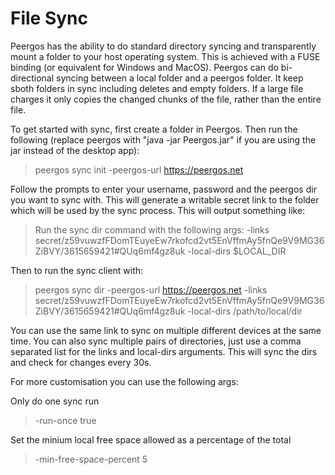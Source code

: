# File Sync

Peergos has the ability to do standard directory syncing and transparently mount a folder to your host operating system. This is achieved with a FUSE binding (or equivalent for Windows and MacOS). Peergos can do bi-directional syncing between a local folder and a peergos folder. It keep sboth folders in sync including deletes and empty folders. If a large file charges it only copies the changed chunks of the file, rather than the entire file.

To get started with sync, first create a folder in Peergos. Then run the following (replace peergos with "java -jar Peergos.jar" if you are using the jar instead of the desktop app):

> peergos sync init -peergos-url https://peergos.net

Follow the prompts to enter your username, password and the peergos dir you want to sync with. This will generate a writable secret link to the folder which will be used by the sync process. This will output something like:

> Run the sync dir command with the following args: -links secret/z59vuwzfFDomTEuyeEw7rkofcd2vt5EnVffmAy5fnQe9V9MG36ZiBVY/3615659421#QUq6mf4gz8uk -local-dirs $LOCAL_DIR

Then to run the sync client with:
> peergos sync dir -peergos-url https://peergos.net -links secret/z59vuwzfFDomTEuyeEw7rkofcd2vt5EnVffmAy5fnQe9V9MG36ZiBVY/3615659421#QUq6mf4gz8uk -local-dirs /path/to/local/dir

You can use the same link to sync on multiple different devices at the same time. You can also sync multiple pairs of directories, just use a comma separated list for the links and local-dirs arguments. This will sync the dirs and check for changes every 30s.

For more customisation you can use the following args:

Only do one sync run
> -run-once true

Set the minium local free space allowed as a percentage of the total
> -min-free-space-percent 5
